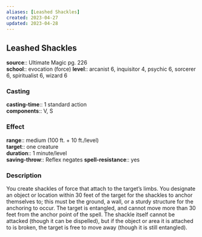 ```yaml
---
aliases: [Leashed Shackles]
created: 2023-04-27
updated: 2023-04-28
---
```


## Leashed Shackles

**source**:: Ultimate Magic pg. 226  
**school**:: evocation (force)
**level**:: arcanist 6, inquisitor 4, psychic 6, sorcerer 6, spiritualist 6, wizard 6

### Casting

**casting-time**:: 1 standard action  
**components**:: V, S

### Effect

**range**:: medium (100 ft. + 10 ft./level)  
**target**:: one creature  
**duration**:: 1 minute/level  
**saving-throw**:: Reflex negates
**spell-resistance**:: yes

### Description

You create shackles of force that attach to the target’s limbs. You designate an object or location within 30 feet of the target for the shackles to anchor themselves to; this must be the ground, a wall, or a sturdy structure for the anchoring to occur. The target is entangled, and cannot move more than 30 feet from the anchor point of the spell. The shackle itself cannot be attacked (though it can be dispelled), but if the object or area it is attached to is broken, the target is free to move away (though it is still entangled).
